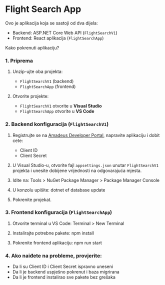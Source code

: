 # Flight Search App #

Ovo je aplikacija koja se sastoji od dva dijela:
- Backend: ASP.NET Core Web API (`FlightSearchV1`)
- Frontend: React aplikacija (`FlightSearchApp`)

Kako pokrenuti aplikaciju?

### 1. Priprema

1. Unzip-ujte oba projekta:
   - `FlightSearchV1` (backend)
   - `FlightSearchApp` (frontend)

2. Otvorite projekte:
   - `FlightSearchV1` otvorite u **Visual Studio**
   - `FlightSearchApp` otvorite u **VS Code**



### 2. Backend konfiguracija (`FlightSearchV1`)

1. Registrujte se na [Amadeus Developer Portal](https://developers.amadeus.com/), napravite aplikaciju i dobit cete:
   - Client ID
   - Client Secret

2. U Visual Studio-u, otvorite fajl `appsettings.json` unutar `FlightSearchV1` projekta i unesite dobijene vrijednosti na odgovarajuća mjesta.

3. Idite na: Tools > NuGet Package Manager > Package Manager Console

4. U konzolu upišite: dotnet ef database update

5. Pokrenite projekat.



### 3. Frontend konfiguracija (`FlightSearchApp`)

1. Otvorite terminal u VS Code: Terminal > New Terminal

2. Instalirajte potrebne pakete: npm install

3. Pokrenite frontend aplikaciju: npm run start



### 4. Ako naiđete na probleme, provjerite:
- Da li su Client ID i Client Secret ispravno uneseni
- Da li je backend uspješno pokrenut i baza migrirana
- Da li je frontend instalirao sve pakete bez grešaka


